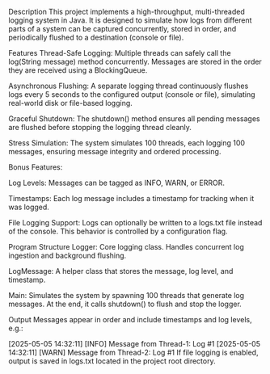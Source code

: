 Description
This project implements a high-throughput, multi-threaded logging system in Java. 
It is designed to simulate how logs from different parts of a system can be captured concurrently, 
stored in order, and periodically flushed to a destination (console or file).

Features
Thread-Safe Logging: Multiple threads can safely call the log(String message) method concurrently. 
Messages are stored in the order they are received using a BlockingQueue.

Asynchronous Flushing: A separate logging thread continuously flushes logs every 5 seconds to the configured 
output (console or file), simulating real-world disk or file-based logging.

Graceful Shutdown: The shutdown() method ensures all pending messages are 
flushed before stopping the logging thread cleanly.

Stress Simulation: The system simulates 100 threads, each logging 100 messages, 
ensuring message integrity and ordered processing.

Bonus Features:

Log Levels: Messages can be tagged as INFO, WARN, or ERROR.

Timestamps: Each log message includes a timestamp for tracking when it was logged.

File Logging Support: Logs can optionally be written to a logs.txt file instead of the console. 
This behavior is controlled by a configuration flag.

Program Structure
Logger: Core logging class. Handles concurrent log ingestion and background flushing.

LogMessage: A helper class that stores the message, log level, and timestamp.

Main: Simulates the system by spawning 100 threads that generate log messages. At the end, it calls shutdown() to flush and stop the logger.

Output
Messages appear in order and include timestamps and log levels, e.g.:

[2025-05-05 14:32:11] [INFO] Message from Thread-1: Log #1
[2025-05-05 14:32:11] [WARN] Message from Thread-2: Log #1
If file logging is enabled, output is saved in logs.txt located in the project root directory.

